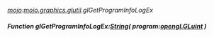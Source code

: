 _[mojo](../../modules/mojo/mojo-module.md):[mojo.graphics.glutil](../../modules/mojo/mojo-graphics-glutil.md).glGetProgramInfoLogEx_
##### Function glGetProgramInfoLogEx:[String](../../modules/wonkey/wonkey-types-string.md)( program:[opengl.GLuint](../../modules/opengl/opengl-gluint.md) )
